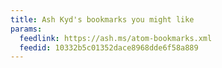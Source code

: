 ```yaml
---
title: Ash Kyd's bookmarks you might like
params:
  feedlink: https://ash.ms/atom-bookmarks.xml
  feedid: 10332b5c01352dace8968dde6f58a889
---
```

